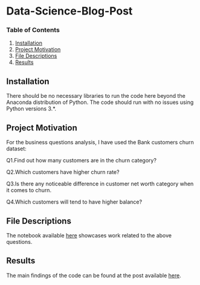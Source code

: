 # Data-Science-Blog-Post

### Table of Contents
1. [Installation](#installation)
2. [Project Motivation](#motivation)
3. [File Descriptions](#files)
4. [Results](#results)

## Installation <a name="installation"></a>
There should be no necessary libraries to run the code here beyond the Anaconda distribution of Python.  The code should run with no issues using Python versions 3.*.

## Project Motivation<a name="motivation"></a>
For the business questions analysis, I have used the Bank customers churn dataset:

Q1.Find out how many customers are in the churn category?

Q2.Which customers have higher churn rate?

Q3.Is there any noticeable difference in customer net worth category when it comes to churn.

Q4.Which customers will tend to have higher balance?

## File Descriptions <a name="files"></a>
The notebook available [here](https://medium.com/@bharatiyadav818580/business-analysis-on-bank-customers-churn-927937d39e41?source=friends_link&sk=6f2d0646988f5849e5defc6637acda0e) showcases work related to the above questions.  
## Results<a name="results"></a>

The main findings of the code can be found at the post available [here](https://medium.com/@bharatiyadav818580/business-analysis-on-bank-customers-churn-927937d39e41?source=friends_link&sk=6f2d0646988f5849e5defc6637acda0e).

